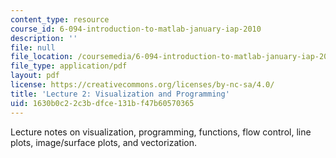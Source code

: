 ```yaml
---
content_type: resource
course_id: 6-094-introduction-to-matlab-january-iap-2010
description: ''
file: null
file_location: /coursemedia/6-094-introduction-to-matlab-january-iap-2010/1630b0c22c3bdfce131bf47b60570365_MIT6_094IAP10_lec02.pdf
file_type: application/pdf
layout: pdf
license: https://creativecommons.org/licenses/by-nc-sa/4.0/
title: 'Lecture 2: Visualization and Programming'
uid: 1630b0c2-2c3b-dfce-131b-f47b60570365
---
```

Lecture notes on visualization, programming, functions, flow control, line plots, image/surface plots, and vectorization.